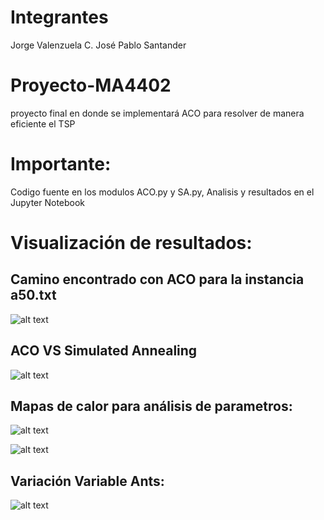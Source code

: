# Integrantes
Jorge Valenzuela C.
José Pablo Santander

# Proyecto-MA4402
proyecto final en donde se implementará ACO para resolver de manera eficiente el TSP

# Importante:
Codigo fuente en los modulos ACO.py y SA.py, Analisis y resultados en el Jupyter Notebook

# Visualización de resultados:

## Camino encontrado con ACO para la instancia a50.txt

![alt text](https://i.imgur.com/XIeWufG.png)

## ACO VS Simulated Annealing

![alt text](https://i.imgur.com/YWsABC3.png)

## Mapas de calor para análisis de parametros:

![alt text](https://i.imgur.com/1xC5uic.png)

![alt text](https://i.imgur.com/5BH6r1q.png)

## Variación Variable Ants:

![alt text](https://i.imgur.com/WeqsuKi.png)
